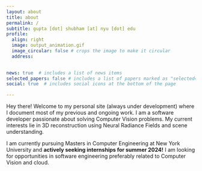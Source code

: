 ```yaml
---
layout: about
title: about
permalink: /
subtitle: gupta [dot] shubham [at] nyu [dot] edu 
profile:
  align: right
  image: output_animation.gif
  image_circular: false # crops the image to make it circular
  address: 
  

news: true  # includes a list of news items
selected_papers: false # includes a list of papers marked as "selected={true}"
social: true  # includes social icons at the bottom of the page

---
```


Hey there! Welcome to my personal site (always under development) where I document most of my previous and ongoing work. I am a software developer passionate about solving Computer Vision problems. My current interests lie in 3D reconstruction using Neural Radiance Fields and scene understanding.

I am currently pursuing Masters in Computer Engineering at New York University and <b>actively seeking internships for summer 2024!</b> I am looking for opportunities in software engineering preferably related to Computer Vision and cloud.

<!-- Write your biography here. Tell the world about yourself. Link to your favorite [subreddit](http://reddit.com). You can put a picture in, too. The code is already in, just name your picture `prof_pic.jpg` and put it in the `img/` folder.

Put your address / P.O. box / other info right below your picture. You can also disable any these elements by editing `profile` property of the YAML header of your `_pages/about.md`. Edit `_bibliography/papers.bib` and Jekyll will render your [publications page](/al-folio/publications/) automatically.

Link to your social media connections, too. This theme is set up to use [Font Awesome icons](http://fortawesome.github.io/Font-Awesome/) and [Academicons](https://jpswalsh.github.io/academicons/), like the ones below. Add your Facebook, Twitter, LinkedIn, Google Scholar, or just disable all of them. -->
